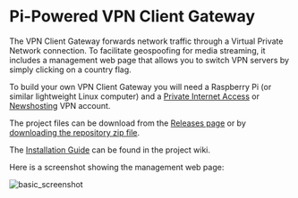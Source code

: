 <h1>Pi-Powered VPN Client Gateway</h1>
The VPN Client Gateway forwards network traffic through a Virtual Private Network connection. To facilitate geospoofing for media streaming, it includes a management web page that allows you to switch VPN servers by simply clicking on a country flag.

To build your own VPN Client Gateway you will need a Raspberry Pi (or similar lightweight Linux computer) and a [Private Internet Access](https://www.privateinternetaccess.com) or [Newshosting](https://www.newshosting.com/) VPN account.

The project files can be download from the [Releases page](https://github.com/mr-canoehead/vpn_client_gateway/releases) or by [downloading the repository zip file](https://github.com/mr-canoehead/vpn_client_gateway/archive/master.zip).

The [Installation Guide](https://github.com/mr-canoehead/vpn_client_gateway/wiki/Installation-Guide) can be found in the project wiki.

Here is a screenshot showing the management web page:

![basic_screenshot](https://cloud.githubusercontent.com/assets/10369989/6698111/0762937e-ccb3-11e4-898e-b9be8fe8ef5e.png)
